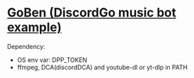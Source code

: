 # **[GoBen (DiscordGo music bot example)](https://github.com/Eiphoria/GoBen)**

Dependency:

- OS env var: DPP_TOKEN
- ffmpeg, DCA(discordDCA) and youtube-dl or yt-dlp in PATH
